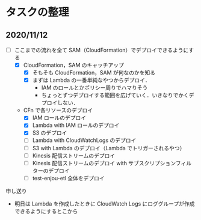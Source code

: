 # タスクの整理

## 2020/11/12

- [ ] ここまでの流れを全て SAM（CloudFormation）でデプロイできるようにする
  - [x] CloudFormation，SAM のキャッチアップ
    - [x] そもそも CloudFormation，SAM が何なのかを知る
    - [x] まずは Lambda の一番単純なやつからデプロイ．
      - IAM のロールとかポリシー周りでハマりそう
      - ちょっとずつデプロイする範囲を広げていく．いきなりでかくデプロイしない．
  - CFn で各リソースのデプロイ
    - [x] IAM ロールのデプロイ
    - [x] Lambda with IAM ロールのデプロイ
    - [x] S3 のデプロイ
    - [ ] Lambda with CloudWatchLogs のデプロイ
    - [ ] S3 with Lambda のデプロイ（Lambda でトリガーされるやつ）
    - [ ] Kinesis 配信ストリームのデプロイ
    - [ ] Kinesis 配信ストリームのデプロイ with サブスクリプションフィルターのデプロイ
    - [ ] test-enjou-etl 全体をデプロイ

申し送り

- 明日は Lambda を作成したときに CloudWatch Logs にロググループが作成できるようにするとこから
